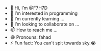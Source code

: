 - 👋 Hi, I’m @F7H7D
- 👀 I’m interested in programming
- 🌱 I’m currently learning ...
- 💞️ I’m looking to collaborate on ...
- 📫 How to reach me ...
- 😄 Pronouns: fahad
- ⚡ Fun fact: You can't spit towards sky.😭

<!---
F7H7D/F7H7D is a ✨ special ✨ repository because its `README.md` (this file) appears on your GitHub profile.
You can click the Preview link to take a look at your changes.
--->
